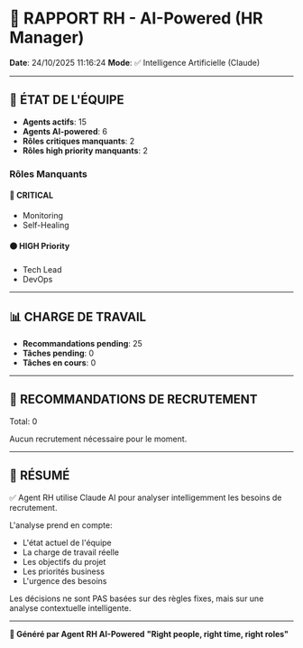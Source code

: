 # 👔 RAPPORT RH - AI-Powered (HR Manager)

**Date**: 24/10/2025 11:16:24
**Mode**: ✅ Intelligence Artificielle (Claude)

---

## 👥 ÉTAT DE L'ÉQUIPE

- **Agents actifs**: 15
- **Agents AI-powered**: 6
- **Rôles critiques manquants**: 2
- **Rôles high priority manquants**: 2

### Rôles Manquants

#### 🔴 CRITICAL

- Monitoring
- Self-Healing

#### 🟠 HIGH Priority

- Tech Lead
- DevOps

---

## 📊 CHARGE DE TRAVAIL

- **Recommandations pending**: 25
- **Tâches pending**: 0
- **Tâches en cours**: 0

---

## 👥 RECOMMANDATIONS DE RECRUTEMENT

Total: 0



Aucun recrutement nécessaire pour le moment.

---

## 🎯 RÉSUMÉ

✅ Agent RH utilise Claude AI pour analyser intelligemment les besoins de recrutement.

L'analyse prend en compte:
- L'état actuel de l'équipe
- La charge de travail réelle
- Les objectifs du projet
- Les priorités business
- L'urgence des besoins

Les décisions ne sont PAS basées sur des règles fixes, mais sur une analyse contextuelle intelligente.

---

**👔 Généré par Agent RH AI-Powered**
**"Right people, right time, right roles"**
